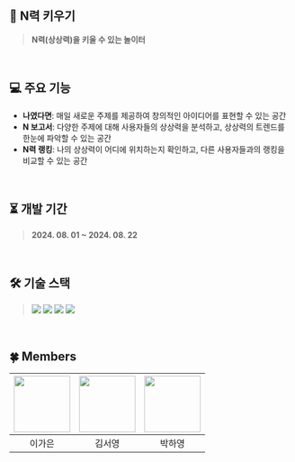 ## 🐑 N력 키우기
> **N력(상상력)을 키울 수 있는 놀이터**
<br>

## 💻 주요 기능
- **나였다면**: 매일 새로운 주제를 제공하여 창의적인 아이디어를 표현할 수 있는 공간
- **N 보고서**: 다양한 주제에 대해 사용자들의 상상력을 분석하고, 상상력의 트렌드를 한눈에 파악할 수 있는 공간
- **N력 랭킹**: 나의 상상력이 어디에 위치하는지 확인하고, 다른 사용자들과의 랭킹을 비교할 수 있는 공간
<br>

## ⏳ 개발 기간
> **2024. 08. 01 ~ 2024. 08. 22**
<br>

## 🛠 기술 스택
> <img src="https://img.shields.io/badge/Vite-646CFF?style=flat-square&logo=Vite&logoColor=white"/> <img src="https://img.shields.io/badge/Typescript-3178C6?style=flat-square&logo=Typescript&logoColor=white"/> <img src="https://img.shields.io/badge/React-61DAFB?style=flat-square&logo=React&logoColor=white"/> <img src="https://img.shields.io/badge/Styled Components-DB7093?style=flat-square&logo=styled-components&logoColor=white"/> 
<br>

<!--## 🖱 동작 화면-->

## 🍀 Members
| <a href="https://github.com/rlotr02"><img src="https://avatars.githubusercontent.com/u/72345074?v=4" width="100px" height="100px"></a> | <a href="https://github.com/seoyoung0718"><img src="https://avatars.githubusercontent.com/u/162611992?v=4" width="100px" height="100px"></a> | <a href="https://github.com/0727ha"><img src="https://avatars.githubusercontent.com/u/102460585?v=4" width="100px" height="100px"></a> |
|:----:|:----:|:----:|
| 이가은 | 김서영 | 박하영 |

